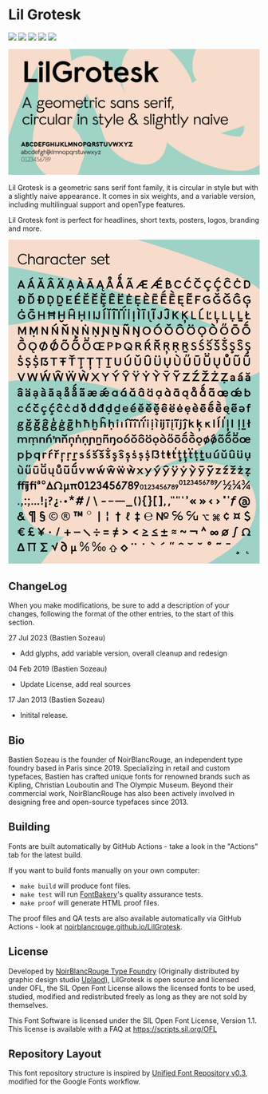 # Lil Grotesk

[![][Fontbakery]](https://noirblancrouge.github.io/LilGrotesk/fontbakery/fontbakery-report.html)
[![][Universal]](https://noirblancrouge.github.io/LilGrotesk/fontbakery/fontbakery-report.html)
[![][GF Profile]](https://noirblancrouge.github.io/LilGrotesk/fontbakery/fontbakery-report.html)
[![][Outline Correctness]](https://noirblancrouge.github.io/LilGrotesk/fontbakery/fontbakery-report.html)
[![][Shaping]](https://noirblancrouge.github.io/LilGrotesk/fontbakery/fontbakery-report.html)

[Fontbakery]: https://img.shields.io/endpoint?url=https://noirblancrouge.github.io/LilGrotesk/fontbakery/overall.json
[GF Profile]: https://img.shields.io/endpoint?url=https://noirblancrouge.github.io/LilGrotesk/fontbakery/GoogleFonts.json
[Outline Correctness]: https://img.shields.io/endpoint?url=https://noirblancrouge.github.io/LilGrotesk/fontbakery/OutlineCorrectnessChecks.json
[Shaping]: https://img.shields.io/endpoint?url=https://noirblancrouge.github.io/LilGrotesk/fontbakery/ShapingChecks.json
[Universal]: https://img.shields.io/endpoint?url=https://noirblancrouge.github.io/LilGrotesk/fontbakery/Universal.json

![Cover](https://raw.githubusercontent.com/noirblancrouge/LilGrotesk/master/documentation/images/lil-grotesk.jpg)

Lil Grotesk is a geometric sans serif font family, it is circular in style but with a slightly naive appearance.
It comes in six weights, and a variable version, including multilingual support and openType features.

Lil Grotesk font is perfect for headlines, short texts, posters, logos, branding and more.

![Specimen](https://raw.githubusercontent.com/noirblancrouge/LilGrotesk/master/documentation/images/lil-grotesk-charset.jpg)

## ChangeLog

When you make modifications, be sure to add a description of your changes,
following the format of the other entries, to the start of this section.

27 Jul 2023 (Bastien Sozeau)
- Add glyphs, add variable version, overall cleanup and redesign

04 Feb 2019 (Bastien Sozeau)
- Update License, add real sources

17 Jan 2013 (Bastien Sozeau)
- Initital release.

## Bio

Bastien Sozeau is the founder of NoirBlancRouge, an independent type foundry based in Paris since 2019. Specializing in retail and custom typefaces, Bastien has crafted unique fonts for renowned brands such as Kipling, Christian Louboutin and The Olympic Museum. Beyond their commercial work, NoirBlancRouge has also been actively involved in designing free and open-source typefaces since 2013.

## Building

Fonts are built automatically by GitHub Actions - take a look in the "Actions" tab for the latest build.

If you want to build fonts manually on your own computer:

* `make build` will produce font files.
* `make test` will run [FontBakery](https://github.com/googlefonts/fontbakery)'s quality assurance tests.
* `make proof` will generate HTML proof files.

The proof files and QA tests are also available automatically via GitHub Actions - look at [noirblancrouge.github.io/LilGrotesk](https://noirblancrouge.github.io/LilGrotesk).

## License

Developed by [NoirBlancRouge Type Foundry](https://noirblancrouge.com) (Originally distributed by graphic design studio [Uplaod](https://uplaod.fr)), LilGrotesk is open source and licensed under OFL, the SIL Open Font License allows the licensed fonts to be used, studied, modified and redistributed freely as long as they are not sold by themselves.

This Font Software is licensed under the SIL Open Font License, Version 1.1.
This license is available with a FAQ at
https://scripts.sil.org/OFL

## Repository Layout

This font repository structure is inspired by [Unified Font Repository v0.3](https://github.com/unified-font-repository/Unified-Font-Repository), modified for the Google Fonts workflow.
